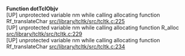   
__Function dotTclObjv__  
  [UP] unprotected variable nm while calling allocating function Rf_translateChar [src/library/tcltk/src/tcltk.c:225](https://github.com/wch/r-source/blob/e5fe2399dc3f34b04a62f307f7bf24267d5fd1a2/src/library/tcltk/src/tcltk.c/#L225)  
  [UP] unprotected variable nm while calling allocating function R_alloc [src/library/tcltk/src/tcltk.c:229](https://github.com/wch/r-source/blob/e5fe2399dc3f34b04a62f307f7bf24267d5fd1a2/src/library/tcltk/src/tcltk.c/#L229)  
  [UP] unprotected variable nm while calling allocating function Rf_translateChar [src/library/tcltk/src/tcltk.c:234](https://github.com/wch/r-source/blob/e5fe2399dc3f34b04a62f307f7bf24267d5fd1a2/src/library/tcltk/src/tcltk.c/#L234)  

